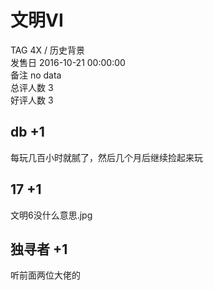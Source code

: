 



# 文明VI
  
TAG 4X / 历史背景  
发售日 2016-10-21 00:00:00  
备注 no data  
总评人数 3  
好评人数 3
## db +1


每玩几百小时就腻了，然后几个月后继续捡起来玩
## 17 +1


文明6没什么意思.jpg
## 独寻者 +1


听前面两位大佬的